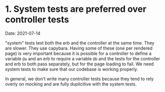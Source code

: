 # 1. System tests are preferred over controller tests
Date: 2021-07-14


"system" tests test both the erb and the controller at the same time. They are slower. They use capybara. Having some of these (one per rendered page) is very important because it is possible for a controller to define a variable `@a` and an erb to require a variable `@b` and the tests for the controller and erb to both pass separately, but for the page loading to fail. We need system tests to make sure that our codebase is working properly. 

In general, we don't write many controller tests because they tend to rely overly on mocking and are fully duplicitive with the system tests. 


